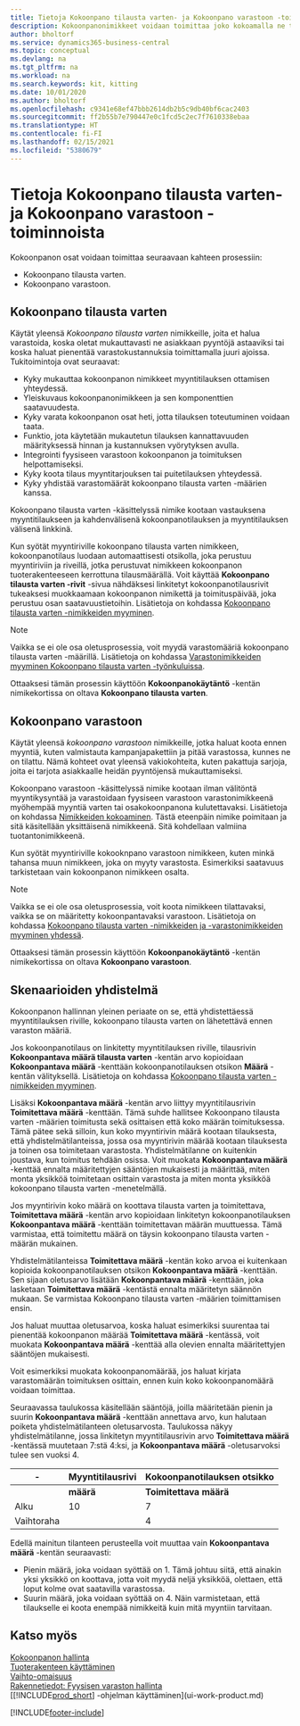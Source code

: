 ```yaml
---
title: Tietoja Kokoonpano tilausta varten- ja Kokoonpano varastoon -toiminnoista | Microsoft Docs
description: Kokoonpanonimikkeet voidaan toimittaa joko kokoamalla ne tilauksen yhteydessä tai kokoamalla ne varastoon odottamaan myyntitilausta.
author: bholtorf
ms.service: dynamics365-business-central
ms.topic: conceptual
ms.devlang: na
ms.tgt_pltfrm: na
ms.workload: na
ms.search.keywords: kit, kitting
ms.date: 10/01/2020
ms.author: bholtorf
ms.openlocfilehash: c9341e68ef47bbb2614db2b5c9db40bf6cac2403
ms.sourcegitcommit: ff2b55b7e790447e0c1fcd5c2ec7f7610338ebaa
ms.translationtype: HT
ms.contentlocale: fi-FI
ms.lasthandoff: 02/15/2021
ms.locfileid: "5380679"
---
```

# <a name="understanding-assemble-to-order-and-assemble-to-stock"></a>Tietoja Kokoonpano tilausta varten- ja Kokoonpano varastoon -toiminnoista
Kokoonpanon osat voidaan toimittaa seuraavaan kahteen prosessiin:  

-   Kokoonpano tilausta varten.  
-   Kokoonpano varastoon.  

## <a name="assemble-to-order"></a>Kokoonpano tilausta varten  
Käytät yleensä *Kokoonpano tilausta varten* nimikkeille, joita et halua varastoida, koska oletat mukauttavasti ne asiakkaan pyyntöjä astaaviksi tai koska haluat pienentää varastokustannuksia toimittamalla juuri ajoissa. Tukitoimintoja ovat seuraavat:  

-   Kyky mukauttaa kokoonpanon nimikkeet myyntitilauksen ottamisen yhteydessä.  
-   Yleiskuvaus kokoonpanonimikkeen ja sen komponenttien saatavuudesta.  
-   Kyky varata kokoonpanon osat heti, jotta tilauksen toteutuminen voidaan taata.  
-   Funktio, jota käytetään mukautetun tilauksen kannattavuuden määrityksessä hinnan ja kustannuksen vyörytyksen avulla.  
-   Integrointi fyysiseen varastoon kokoonpanon ja toimituksen helpottamiseksi.  
-   Kyky koota tilaus myyntitarjouksen tai puitetilauksen yhteydessä.  
-   Kyky yhdistää varastomäärät kokoonpano tilausta varten -määrien kanssa.  

Kokoonpano tilausta varten -käsittelyssä nimike kootaan vastauksena myyntitilaukseen ja kahdenvälisenä kokoonpanotilauksen ja myyntitilauksen välisenä linkkinä.  

Kun syötät myyntiriville kokoonpano tilausta varten nimikkeen, kokoonpanotilaus luodaan automaattisesti otsikolla, joka perustuu myyntiriviin ja riveillä, jotka perustuvat nimikkeen kokoonpanon tuoterakenteeseen kerrottuna tilausmäärällä. Voit käyttää **Kokoonpano tilausta varten -rivit** -sivua nähdäksesi linkitetyt kokoonpanotilausrivit tukeaksesi muokkaamaan kokoonpanon nimikettä ja toimituspäivää, joka perustuu osan saatavuustietoihin. Lisätietoja on kohdassa [Kokoonpano tilausta varten -nimikkeiden myyminen](assembly-how-to-sell-items-assembled-to-order.md).  

> [!NOTE]  
>  Vaikka se ei ole osa oletusprosessia, voit myydä varastomääriä kokoonpano tilausta varten -määrillä. Lisätietoja on kohdassa [Varastonimikkeiden myyminen Kokoonpano tilausta varten -työnkuluissa](assembly-how-to-sell-inventory-items-in-assemble-to-order-flows.md).  

 Ottaaksesi tämän prosessin käyttöön **Kokoonpanokäytäntö** -kentän nimikekortissa on oltava **Kokoonpano tilausta varten**.  

## <a name="assemble-to-stock"></a>Kokoonpano varastoon  
 Käytät yleensä *kokoonpano varastoon* nimikkeille, jotka haluat koota ennen myyntiä, kuten valmistauta kampanjapakettiin ja pitää varastossa, kunnes ne on tilattu. Nämä kohteet ovat yleensä vakiokohteita, kuten pakattuja sarjoja, joita ei tarjota asiakkaalle heidän pyyntöjensä mukauttamiseksi.  

 Kokoonpano varastoon -käsittelyssä nimike kootaan ilman välitöntä myyntikysyntää ja varastoidaan fyysiseen varastoon varastonimikkeenä myöhempää myyntiä varten tai osakokoonpanona kulutettavaksi. Lisätietoja on kohdassa [Nimikkeiden kokoaminen](assembly-how-to-assemble-items.md). Tästä eteenpäin nimike poimitaan ja sitä käsitellään yksittäisenä nimikkeenä. Sitä kohdellaan valmiina tuotantonimikkeenä.  

 Kun syötät myyntiriville kokooknpano varastoon nimikkeen, kuten minkä tahansa muun nimikkeen, joka on myyty varastosta. Esimerkiksi saatavuus tarkistetaan vain kokoonpanon nimikkeen osalta.  

> [!NOTE]  
>  Vaikka se ei ole osa oletusprosessia, voit koota nimikkeen tilattavaksi, vaikka se on määritetty kokoonpantavaksi varastoon. Lisätietoja on kohdassa [Kokoonpano tilausta varten -nimikkeiden ja -varastonimikkeiden myyminen yhdessä](assembly-how-to-sell-assemble-to-order-items-and-inventory-items-together.md).  

 Ottaaksesi tämän prosessin käyttöön **Kokoonpanokäytäntö** -kentän nimikekortissa on oltava **Kokoonpano varastoon**.  

## <a name="combination-scenarios"></a>Skenaarioiden yhdistelmä  
 Kokoonpanon hallinnan yleinen periaate on se, että yhdistettäessä myyntitilauksen riville, kokoonpano tilausta varten on lähetettävä ennen varaston määriä.  

 Jos kokoonpanotilaus on linkitetty myyntitilauksen riville, tilausrivin **Kokoonpantava määrä tilausta varten** -kentän arvo kopioidaan **Kokoonpantava määrä** -kenttään kokoonpanotilauksen otsikon **Määrä** -kentän välityksellä. Lisätietoja on kohdassa [Kokoonpano tilausta varten -nimikkeiden myyminen](assembly-how-to-sell-items-assembled-to-order.md).  

 Lisäksi **Kokoonpantava määrä** -kentän arvo liittyy myyntitilausrivin **Toimitettava määrä** -kenttään. Tämä suhde hallitsee Kokoonpano tilausta varten -määrien toimitusta sekä osittaisen että koko määrän toimituksessa. Tämä pätee sekä silloin, kun koko myyntirivin määrä kootaan tilauksesta, että yhdistelmätilanteissa, jossa osa myyntirivin määrää kootaan tilauksesta ja toinen osa toimitetaan varastosta. Yhdistelmätilanne on kuitenkin joustava, kun toimitus tehdään osissa. Voit muokata **Kokoonpantava määrä** -kenttää ennalta määritettyjen sääntöjen mukaisesti ja määrittää, miten monta yksikköä toimitetaan osittain varastosta ja miten monta yksikköä kokoonpano tilausta varten -menetelmällä.  

 Jos myyntirivin koko määrä on koottava tilausta varten ja toimitettava, **Toimitettava määrä** -kentän arvo kopioidaan linkitetyn kokoonpanotilauksen **Kokoonpantava määrä** -kenttään toimitettavan määrän muuttuessa. Tämä varmistaa, että toimitettu määrä on täysin kokoonpano tilausta varten -määrän mukainen.   

 Yhdistelmätilanteissa **Toimitettava määrä** -kentän koko arvoa ei kuitenkaan kopioida kokoonpanotilauksen otsikon **Kokoonpantava määrä** -kenttään. Sen sijaan oletusarvo lisätään **Kokoonpantava määrä** -kenttään, joka lasketaan **Toimitettava määrä** -kentästä ennalta määritetyn säännön mukaan. Se varmistaa Kokoonpano tilausta varten -määrien toimittamisen ensin.  

 Jos haluat muuttaa oletusarvoa, koska haluat esimerkiksi suurentaa tai pienentää kokoonpanon määrää **Toimitettava määrä** -kentässä, voit muokata **Kokoonpantava määrä** -kenttää alla olevien ennalta määritettyjen sääntöjen mukaisesti.  

 Voit esimerkiksi muokata kokoonpanomäärää, jos haluat kirjata varastomäärän toimituksen osittain, ennen kuin koko kokoonpanomäärä voidaan toimittaa.  

 Seuraavassa taulukossa käsitellään sääntöjä, joilla määritetään pienin ja suurin **Kokoonpantava määrä** -kenttään annettava arvo, kun halutaan poiketa yhdistelmätilanteen oletusarvosta. Taulukossa näkyy yhdistelmätilanne, jossa linkitetyn myyntitilausrivin arvo **Toimitettava määrä** -kentässä muutetaan 7:stä 4:ksi, ja **Kokoonpantava määrä** -oletusarvoksi tulee sen vuoksi 4.  

|-|Myyntitilausrivi|Kokoonpanotilauksen otsikko|  
|-|----------------------|---------------------------|  
||**määrä**|**Toimitettava määrä**|**Kokoonpantava määrä tilausta varten**|**Toimitettu määrä**|**Määrä**|**Kokoonpantava määrä**|**Kokoonpantu määrä**|**Jäljellä oleva määrä**|  
|Alku|10|7|7|0|7|7|0|7|  
|Vaihtoraha||4||||4 (lisätään oletusarvon mukaan)|||  

 Edellä mainitun tilanteen perusteella voit muuttaa vain **Kokoonpantava määrä** -kentän seuraavasti:  

-   Pienin määrä, joka voidaan syöttää on 1. Tämä johtuu siitä, että ainakin yksi yksikkö on koottava, jotta voit myydä neljä yksikköä, olettaen, että loput kolme ovat saatavilla varastossa.  
-   Suurin määrä, joka voidaan syöttää on 4. Näin varmistetaan, että tilaukselle ei koota enempää nimikkeitä kuin mitä myyntiin tarvitaan.  

## <a name="see-also"></a>Katso myös  
[Kokoonpanon hallinta](assembly-assemble-items.md)  
[Tuoterakenteen käyttäminen](inventory-how-work-BOMs.md)  
[Vaihto-omaisuus](inventory-manage-inventory.md)  
[Rakennetiedot: Fyysisen varaston hallinta](design-details-warehouse-management.md)  
[[!INCLUDE[prod_short](includes/prod_short.md)] -ohjelman käyttäminen](ui-work-product.md)


[!INCLUDE[footer-include](includes/footer-banner.md)]
